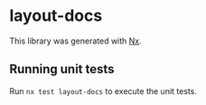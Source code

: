 # layout-docs

This library was generated with [Nx](https://nx.dev).

## Running unit tests

Run `nx test layout-docs` to execute the unit tests.
